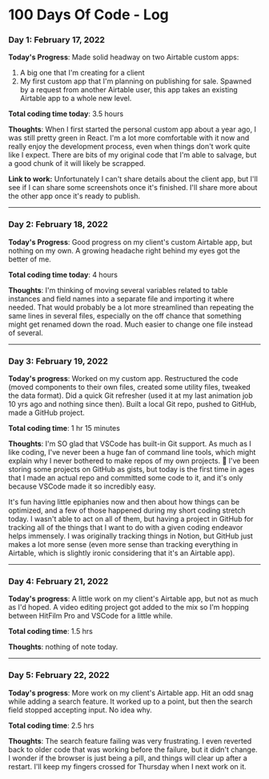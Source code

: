 # 100 Days Of Code - Log

### Day 1: February 17, 2022

**Today's Progress**: Made solid headway on two Airtable custom apps:
1. A big one that I'm creating for a client
1. My first custom app that I'm planning on publishing for sale. Spawned by a request from another Airtable user, this app takes an existing Airtable app to a whole new level.

**Total coding time today**: 3.5 hours

**Thoughts**: When I first started the personal custom app about a year ago, I was still pretty green in React. I'm a lot more comfortable with it now and really enjoy the development process, even when things don't work quite like I expect. There are bits of my original code that I'm able to salvage, but a good chunk of it will likely be scrapped.

**Link to work:** Unfortunately I can't share details about the client app, but I'll see if I can share some screenshots once it's finished. I'll share more about the other app once it's ready to publish.

---

### Day 2: February 18, 2022

**Today's Progress**: Good progress on my client's custom Airtable app, but nothing on my own. A growing headache right behind my eyes got the better of me.

**Total coding time today**: 4 hours

**Thoughts**: I'm thinking of moving several variables related to table instances and field names into a separate file and importing it where needed. That would probably be a lot more streamlined than repeating the same lines in several files, especially on the off chance that something might get renamed down the road. Much easier to change one file instead of several.

---

### Day 3: February 19, 2022

**Today's progress**: Worked on my custom app. Restructured the code (moved components to their own files, created some utility files, tweaked the data format). Did a quick Git refresher (used it at my last animation job 10 yrs ago and nothing since then). Built a local Git repo, pushed to GitHub, made a GitHub project.

**Total coding time**: 1 hr 15 minutes

**Thoughts**: I'm SO glad that VSCode has built-in Git support. As much as I like coding, I've never been a huge fan of command line tools, which might explain why I never bothered to make repos of my own projects. 🤣 I've been storing some projects on GitHub as gists, but today is the first time in ages that I made an actual repo and committed some code to it, and it's only because VSCode made it so incredibly easy.

It's fun having little epiphanies now and then about how things can be optimized, and a few of those happened during my short coding stretch today. I wasn't able to act on all of them, but having a project in GitHub for tracking all of the things that I want to do with a given coding endeavor helps immensely. I was originally tracking things in Notion, but GitHub just makes a lot more sense (even more sense than tracking everything in Airtable, which is slightly ironic considering that it's an Airtable app).

---

### Day 4: February 21, 2022

**Today's progress**: A little work on my client's Airtable app, but not as much as I'd hoped. A video editing project got added to the mix so I'm hopping between HitFilm Pro and VSCode for a little while.

**Total coding time**: 1.5 hrs

**Thoughts**: nothing of note today.

---

### Day 5: February 22, 2022

**Today's progress**: More work on my client's Airtable app. Hit an odd snag while adding a search feature. It worked up to a point, but then the search field stopped accepting input. No idea why.

**Total coding time**: 2.5 hrs

**Thoughts**: The search feature failing was very frustrating. I even reverted back to older code that was working before the failure, but it didn't change. I wonder if the browser is just being a pill, and things will clear up after a restart. I'll keep my fingers crossed for Thursday when I next work on it.

